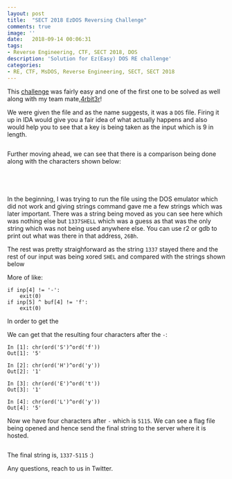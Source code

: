 ```yaml
---
layout: post
title:  "SECT 2018 EzDOS Reversing Challenge"
comments: true
image: ''
date:   2018-09-14 00:06:31
tags:
- Reverse Engineering, CTF, SECT 2018, DOS
description: 'Solution for Ez(Easy) DOS RE challenge'
categories:
- RE, CTF, MsDOS, Reverse Engineering, SECT, SECT 2018
---
```


This <a href="https://github.com/gokulkrishna01/gokulkrishna01.github.io/tree/master/scripts/SECT/ezdos.com">challenge</a> was fairly easy and one of the first one to be solved as well along with my team mate,<a href="https://twitter.com/jkrshnmenon">4rbit3r</a>!

We were given the file and as the name suggests, it was a `DOS` file. Firing it up in IDA would give you a fair idea of what actually happens and also would help you to see that a key is being taken as the input which is 9 in length.

<figure class="foto-legenda">
	<img src="{{ "/assets/img/EzDOS/Input.png"}}" alt="">
</figure>

Further moving ahead, we can see that there is a comparison being done along with the characters shown below:

<figure class="foto-legenda">
	<img src="{{ "/assets/img/EzDOS/firstcom.png"}}" alt="">
</figure>

<figure class="foto-legenda">
	<img src="{{ "/assets/img/EzDOS/scom.png"}}" alt="">
</figure>

<figure class="foto-legenda">
	<img src="{{ "/assets/img/EzDOS/tcom.png"}}" alt="">
</figure>

<figure class="foto-legenda">
	<img src="{{ "/assets/img/EzDOS/fcom.png"}}" alt="">
</figure>


In the beginning, I was trying to run the file using the DOS emulator which did not work and giving strings command gave me a few strings which was later important. There was a string being moved as you can see here which was nothing else but `1337SHELL` which was a guess as that was the only string which was not being used anywhere else. You can use r2 or gdb to print out what was there in that address, `26Bh`.

The rest was pretty straighforward as the string `1337` stayed there and the rest of our input was being xored `SHEL` and compared with the strings shown below

More of like:
```
if inp[4] != '-':
    exit(0)
if inp[5] ^ buf[4] != 'f':
    exit(0)
```

In order to get the

We can get that the resulting four characters after the `-`:

```
In [1]: chr(ord('S')^ord('f'))
Out[1]: '5'

In [2]: chr(ord('H')^ord('y'))
Out[2]: '1'

In [3]: chr(ord('E')^ord('t'))
Out[3]: '1'

In [4]: chr(ord('L')^ord('y'))
Out[4]: '5'
```

Now we have four characters after `-` which is `5115`. We can see a flag file being opened and hence send the final string to the server where it is hosted.

<figure class="foto-legenda">
	<img src="{{ "/assets/img/EzDOS/flagopen.png"}}" alt="">
</figure>


The final string is, `1337-5115` :)

Any questions, reach to us in Twitter.
